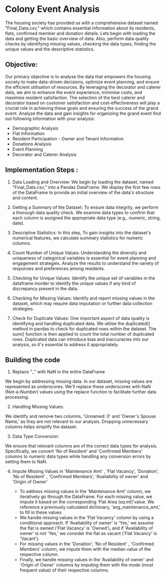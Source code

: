 # Colony Event Analysis
The housing society has provided us with a comprehensive dataset named "Final_Data.csv," which contains essential information about its residents, flats, 
confirmed member and donation details. Lets begin with loading the data and getting the basic overview of data. Also, perform data quality checks by identifying missing values, 
checking the data types, finding the unique values and the descriptive statistics.

## Objective:
Our primary objective is to analyse the data that empowers the housing society to make data-driven decisions, optimize event planning, 
and ensure the efficient utilisation of resources.  By leveraging the decorator and caterer data, we aim to enhance the event experience, 
minimise costs, and maximise resident satisfaction. The selection of the best caterer and decorator based on customer satisfaction and cost-effectiveness 
will play a crucial role in achieving these goals and ensuring the success of the grand event. 
Analyze the data and gain insights for organizing the grand event find out following information with your analysis:

- Demographic Analysis
- Flat Information
- Resident Participation
​​- Owner and Tenant Information
- Donations Analysis
- Event Planning
- Decorator and Caterer Analysis

## Implementation Steps :
1. Data Loading and Overview: 
   We begin by loading the dataset, named "Final_Data.csv," into a Pandas DataFrame. We display the first few rows of the DataFrame to provide an initial
   overview of the data's structure and content.
   
2. Getting a Summary of the Dataset:
   To ensure data integrity, we perform a thorough data quality check. We examine data types to confirm that each column is assigned the appropriate data
   type (e.g., numeric, string, date).
   
3. Descriptive Statistics:
   In this step, To gain insights into the dataset's numerical features, we calculate summary statistics for numeric columns.
   
4. Count Number of Unique Values:
   Understanding the diversity and uniqueness of categorical variables is essential for event planning and engagement strategies.
   Analyze the results to understand the variety of responses and preferences among residents.
   
5. Checking for Unique Values:
   Identify the unique set of variables in the dataframe inorder to identify the unique values if any kind of discrepancy present in the data.
   
6. Checking for Missing Values:
   Identify and report missing values in the dataset, which may require data imputation or further data collection strategies.

7. Check for Duplicate Values:
   One important aspect of data quality is identifying and handling duplicated data. We utilise the duplicated() method in pandas to check
   for duplicated rows within the dataset. The sum() function is then applied to count the total number of duplicated rows. Duplicated data can
   introduce bias and inaccuracies into our analysis, so it's essential to address it appropriately.


## Building the code 
 

1. Replace "_" with NaN in the entire DataFrame

We begin by addressing missing data. In our dataset, missing values are represented as underscores. 
We'll replace these underscores with NaN (Not-a-Number) values using the replace function to facilitate further data processing.

2. Handling Missing Values: 

We identify and remove two columns, 'Unnamed: 0' and 'Owner's Spouse Name,' as they are not relevant to our analysis. Dropping unnecessary columns helps simplify the dataset.

3. Data Type Conversion: 

We ensure that relevant columns are of the correct data types for analysis. Specifically, we convert 'No of Resident' and 'Confirmed Members' 
columns to numeric data types while handling any conversion errors by setting them to NaN.

4. Impute Missing Values in 'Maintenance Amt' , ‘Flat Vacancy’, 'Donation', ‘No of Resident' , 'Confirmed Members', 'Availability of owner' and 'Origin of Owner' 

   - To address missing values in the 'Maintenance Amt' column, we iteratively go through the DataFrame. For each missing value, we impute it based on the corresponding 'Flat Area             (sq.mt)'value. We reference a previously calculated dictionary, 'avg_maintenance_amt,' to fill in these values
   - We handle missing values in the 'Flat Vacancy' column by using a conditional approach. If 'Availability of owner' is 'Yes,' we assume the flat is owned ('Flat Vacancy' is 'Owned'), 
     and if 'Availability of owner' is not 'Yes,' we consider the flat as vacant ('Flat Vacancy' is 'Vacant').
   - For missing values in the 'Donation', ‘No of Resident' , 'Confirmed Members' column, we impute them with the median value of the respective column.
   - Finally, we handle missing values in the 'Availability of owner' and 'Origin of Owner' columns by imputing them with the mode (most frequent value) of their respective columns.
